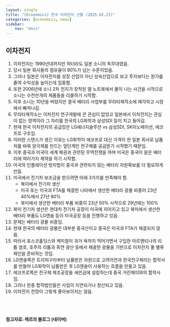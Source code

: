 ```yaml
---
layout: single
title: "[Economics] 한국 이차전지 근황 (2025.02.23)"
categories: [economics, news]
sidebar:
    nav: "docs"
---
```


## 이차전지
1. 이차전지는 1990년대까지만 하더라도 일본 소니의 독무대였음.
1. 당시 일본 회사들의 점유율이 90%가 넘는 수준이었음.
1. 그러나 일본은 이차전지를 성장 산업이 아닌 성숙산업으로 보고 투자보다는 원가를 줄여 수익성을 높이는데 집중함.
1. 또한 2006년에 소니 2차 전지가 장착된 델 노트북에서 불이 나는 사건을 시작으로 소니는 수천만개의 제품들을 리콜하기 시작함.
1. 이후 소니는 10년을 버텼지만 결국 배터리 사업부를 무라타제작소에 매각하고 시장에서 빠져나감.
1. 무라타제작소는 이차전지 연구개발에 큰 관심이 없었고 일본에서 이차전지는 관심이 없는 영역이라 그 자리를 한국의 LG화학과 삼성SDI 등이 치고 들어감.
1. 현재 한국 이차전지의 공급망은 LG에너지솔루션 vs 삼성SDI, SK이노베이션, 에코프로 구조임.
1. 이러한 스탠스가 생긴 이유는 LG화학이 에코프로 대신 가격이 싼 일본 회사로 납품처를 바꿔 양극재를 만드는 앞단계인 전구체를 공급받기 시작했기 때문임.
1. 이후 중국과 미국이 세계 패권과 관련된 무역전쟁을 하며 미국은 중국이 묻은 배터리에 여러가지 제약을 하기 시작함.
1. 미국의 인플레이션 방지법이 중국과 관련되지 않는 배터리 자원확보를 더 필요하게 만듬.
1. 미국에서 전기차 보조금을 받으려면 아래 3가지를 만족해야 함.
    - 북미에서 전기차 생산
    - 미국 또는 미국과 FTA를 체결한 나라에서 생산한 배터리 광물 비중이 23년 40%에서 27년 80%
    - 북미에서 생산한 배터리 부품 비중이 23년 50% 시작으로 29년에는 100%
1. 북미 전기차 생산은 현대차 전기차 공장이 미국에 지어지고 있고 북미에서 생산한 배터리 부품도 LG엔솔 등이 미국공장 등을 진행하고 있음.
1. 문제는 배터리 광물 비중임.
1. 현재 한국의 배터리 광물은 대부분 중국산이고 중국은 미국과 FTA가 체결되지 않음.
1. 따라서 포스코홀딩스와 케미컬이 과거 욕까지 먹어가면서 구입한 아르헨티나의 리튬 염호, 호주의 리튬과 흑연 광산 등에서 채굴한 광물을 기반으로 이차전지 풀 밸류체인을 준비하는 것임.
1. LG엔솔쪽은 트리피구라부터 납품받은 자원으로 고려아연과 한국전구체라는 합작사를 만들어 LG화학이 납품받은 후 LG엔솔이 사용하는 흐름을 만들고 있음.
1. 에코프로쪽은 전구체 제조공장을 새만금에 설립하는데 중국 거린메이와의 합작사임.
1. 그러나 한중 합작법인들은 사업이 지연되거나 청산되고 있음.
1. 이차전지 전망이 그렇게 좋아보이지는 않음.


<br/>
<br/>

#### 참고자료: 메르의 블로그 (네이버) 